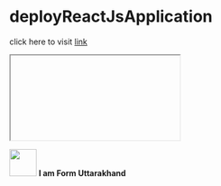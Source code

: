 # deployReactJsApplication

click here to visit [link](https://akshanshchauhan.github.io/deployReactJsApplication/)

<iframe href="https://akshanshchauhan.github.io/deployReactJsApplication/"></iframe>

<img src="https://static.toiimg.com/photo/77995321.cms" width="48"> **I am Form Uttarakhand**
